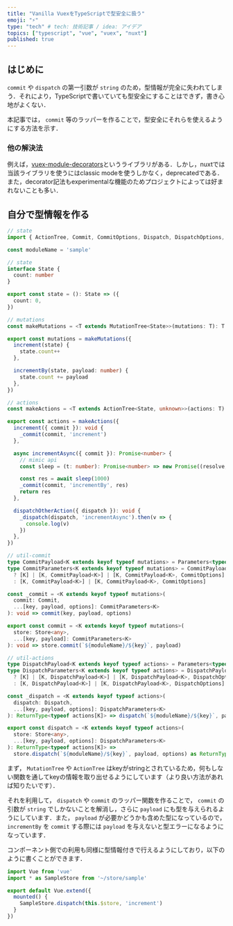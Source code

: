 ```yaml
---
title: "Vanilla VuexをTypeScriptで型安全に扱う"
emoji: "⚡️"
type: "tech" # tech: 技術記事 / idea: アイデア
topics: ["typescript", "vue", "vuex", "nuxt"]
published: true
---
```


## はじめに

`commit` や `dispatch` の第一引数が `string` のため，型情報が完全に失われてしまう．それにより，TypeScriptで書いていても型安全にすることはできず，書き心地がよくない．

本記事では， `commit` 等のラッパーを作ることで，型安全にそれらを使えるようにする方法を示す．

### 他の解決法

例えば，[vuex-module-decorators](https://github.com/championswimmer/vuex-module-decorators)というライブラリがある．しかし，nuxtでは当該ライブラリを使うにはclassic modeを使うしかなく，deprecatedである．また，decorator記法もexperimentalな機能のためプロジェクトによっては好まれないことも多い．

## 自分で型情報を作る

```typescript
// state
import { ActionTree, Commit, CommitOptions, Dispatch, DispatchOptions, MutationTree, Store } from 'vuex'

const moduleName = 'sample'

// state
interface State {
  count: number
}

export const state = (): State => ({
  count: 0,
})

// mutations
const makeMutations = <T extends MutationTree<State>>(mutations: T): T => mutations

export const mutations = makeMutations({
  increment(state) {
    state.count++
  },

  incrementBy(state, payload: number) {
    state.count += payload
  },
})

// actions
const makeActions = <T extends ActionTree<State, unknown>>(actions: T): T => actions

export const actions = makeActions({
  increment({ commit }): void {
    _commit(commit, 'increment')
  },

  async incrementAsync({ commit }): Promise<number> {
    // mimic api
    const sleep = (t: number): Promise<number> => new Promise((resolve, reject) => setTimeout(() => resolve(t), t))

    const res = await sleep(1000)
    _commit(commit, 'incrementBy', res)
    return res
  },

  dispatchOtherAction({ dispatch }): void {
    _dispatch(dispatch, 'incrementAsync').then(v => {
      console.log(v)
    })
  },
})

// util-commit
type CommitPayload<K extends keyof typeof mutations> = Parameters<typeof mutations[K]>[1]
type CommitParameters<K extends keyof typeof mutations> = CommitPayload<K> extends undefined
  ? [K] | [K, CommitPayload<K>] | [K, CommitPayload<K>, CommitOptions]
  : [K, CommitPayload<K>] | [K, CommitPayload<K>, CommitOptions]

const _commit = <K extends keyof typeof mutations>(
  commit: Commit,
  ...[key, payload, options]: CommitParameters<K>
): void => commit(key, payload, options)

export const commit = <K extends keyof typeof mutations>(
  store: Store<any>,
  ...[key, payload]: CommitParameters<K>
): void => store.commit(`${moduleName}/${key}`, payload)

// util-actions
type DispatchPayload<K extends keyof typeof actions> = Parameters<typeof actions[K]>[1]
type DispatchParameters<K extends keyof typeof actions> = DispatchPayload<K> extends undefined
  ? [K] | [K, DispatchPayload<K>] | [K, DispatchPayload<K>, DispatchOptions]
  : [K, DispatchPayload<K>] | [K, DispatchPayload<K>, DispatchOptions]

const _dispatch = <K extends keyof typeof actions>(
  dispatch: Dispatch,
  ...[key, payload, options]: DispatchParameters<K>
): ReturnType<typeof actions[K]> => dispatch(`${moduleName}/${key}`, payload, options) as ReturnType<typeof actions[K]>

export const dispatch = <K extends keyof typeof actions>(
  store: Store<any>,
  ...[key, payload, options]: DispatchParameters<K>
): ReturnType<typeof actions[K]> =>
  store.dispatch(`${moduleName}/${key}`, payload, options) as ReturnType<typeof actions[K]>

```

まず， `MutationTree` や `ActionTree` はkeyがstringとされているため，何もしない関数を通してkeyの情報を取り出せるようにしています（より良い方法があれば知りたいです）．

それを利用して， `dispatch` や `commit` のラッパー関数を作ることで， `commit` の引数が `string` でしかないことを解消し，さらに `payload` にも型を与えられるようにしています．また， `payload` が必要かどうかも含めた型になっているので， `incrementBy` を `commit` する際には `payload` を与えないと型エラーになるようになっています．

コンポーネント側での利用も同様に型情報付きで行えるようにしており，以下のように書くことができます．

```typescript
import Vue from 'vue'
import * as SampleStore from '~/store/sample'

export default Vue.extend({
  mounted() {
    SampleStore.dispatch(this.$store, 'increment')
  }
})
```
